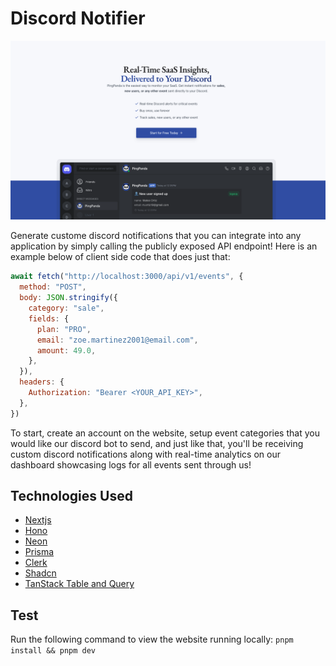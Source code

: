 # Discord Notifier

![thumbnail](public/thumbnail-2.png)

Generate custome discord notifications that you can integrate into any application by simply calling the publicly exposed API endpoint! Here is an example below of client side code that does just that:

```js
await fetch("http://localhost:3000/api/v1/events", {
  method: "POST",
  body: JSON.stringify({
    category: "sale",
    fields: {
      plan: "PRO",
      email: "zoe.martinez2001@email.com",
      amount: 49.0,
    },
  }),
  headers: {
    Authorization: "Bearer <YOUR_API_KEY>",
  },
})
```

To start, create an account on the website, setup event categories that you would like our discord bot to send, and just like that, you'll be receiving custom discord notifications along with real-time analytics on our dashboard showcasing logs for all events sent through us!

## Technologies Used

- [Nextjs](https://nextjs.org/)
- [Hono](https://hono.dev/)
- [Neon](https://neon.tech/)
- [Prisma](https://www.prisma.io/)
- [Clerk](https://clerk.com/)
- [Shadcn](https://ui.shadcn.com/)
- [TanStack Table and Query](https://tanstack.com/)

## Test

Run the following command to view the website running locally:
`pnpm install && pnpm dev`
